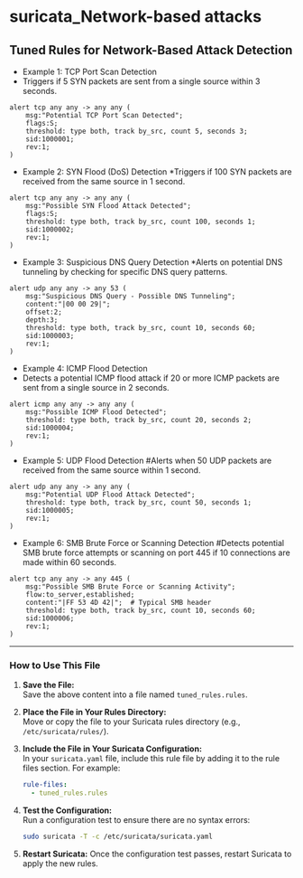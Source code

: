 # suricata_Network-based attacks

## Tuned Rules for Network-Based Attack Detection 


* Example 1: TCP Port Scan Detection
* Triggers if 5 SYN packets are sent from a single source within 3 seconds.
```
alert tcp any any -> any any (
    msg:"Potential TCP Port Scan Detected";
    flags:S;
    threshold: type both, track by_src, count 5, seconds 3;
    sid:1000001;
    rev:1;
)
```
* Example 2: SYN Flood (DoS) Detection
*Triggers if 100 SYN packets are received from the same source in 1 second.
```
alert tcp any any -> any any (
    msg:"Possible SYN Flood Attack Detected";
    flags:S;
    threshold: type both, track by_src, count 100, seconds 1;
    sid:1000002;
    rev:1;
)
```
* Example 3: Suspicious DNS Query Detection
*Alerts on potential DNS tunneling by checking for specific DNS query patterns.
```
alert udp any any -> any 53 (
    msg:"Suspicious DNS Query - Possible DNS Tunneling";
    content:"|00 00 29|";
    offset:2;
    depth:3;
    threshold: type both, track by_src, count 10, seconds 60;
    sid:1000003;
    rev:1;
)
```
* Example 4: ICMP Flood Detection
* Detects a potential ICMP flood attack if 20 or more ICMP packets are sent from a single source in 2 seconds.
```
alert icmp any any -> any any (
    msg:"Possible ICMP Flood Detected";
    threshold: type both, track by_src, count 20, seconds 2;
    sid:1000004;
    rev:1;
)
```
* Example 5: UDP Flood Detection
#Alerts when 50 UDP packets are received from the same source within 1 second.
```
alert udp any any -> any any (
    msg:"Potential UDP Flood Attack Detected";
    threshold: type both, track by_src, count 50, seconds 1;
    sid:1000005;
    rev:1;
)
```
* Example 6: SMB Brute Force or Scanning Detection
#Detects potential SMB brute force attempts or scanning on port 445 if 10 connections are made within 60 seconds.
```
alert tcp any any -> any 445 (
    msg:"Possible SMB Brute Force or Scanning Activity";
    flow:to_server,established;
    content:"|FF 53 4D 42|";  # Typical SMB header
    threshold: type both, track by_src, count 10, seconds 60;
    sid:1000006;
    rev:1;
)
```

---

### How to Use This File

1. **Save the File:**  
   Save the above content into a file named `tuned_rules.rules`.

2. **Place the File in Your Rules Directory:**  
   Move or copy the file to your Suricata rules directory (e.g., `/etc/suricata/rules/`).

3. **Include the File in Your Suricata Configuration:**  
   In your `suricata.yaml` file, include this rule file by adding it to the rule files section. For example:
   ```yaml
   rule-files:
     - tuned_rules.rules
   ```
4. **Test the Configuration:**  
   Run a configuration test to ensure there are no syntax errors:
   ```bash
   sudo suricata -T -c /etc/suricata/suricata.yaml
   ```

5. **Restart Suricata:**
   Once the configuration test passes, restart Suricata to apply the new rules.
